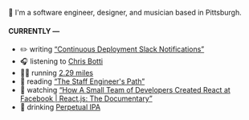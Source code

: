 👋 I'm a software engineer, designer, and musician based in Pittsburgh.

#### CURRENTLY —

* ✏️ writing [“Continuous Deployment Slack Notifications”](https://www.amoscato.com/journal/slack-deploy-notifications/)
* 🎧 listening to [Chris Botti](https://www.last.fm/music/Chris+Botti/_/All+Would+Envy+(feat.+Shawn+Colvin))
* 🏃‍♂️ running [2.29 miles](https://www.strava.com/activities/9996046779)
* 📘 reading [“The Staff Engineer&#39;s Path”](https://www.goodreads.com/book/show/59694859-the-staff-engineer-s-path)
* 🍿 watching [“How A Small Team of Developers Created React at Facebook | React.js: The Documentary”](https://youtu.be/8pDqJVdNa44)
* 🍺 drinking [Perpetual IPA](https://untappd.com/user/namoscato/checkin/1285909528)
